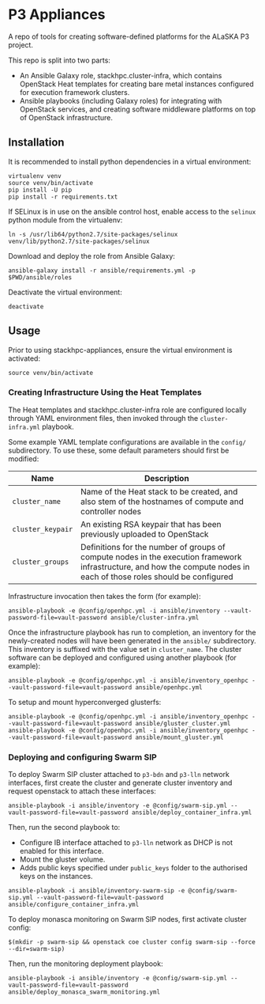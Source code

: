 P3 Appliances
=============

A repo of tools for creating software-defined platforms for the ALaSKA P3 project.

This repo is split into two parts: 

- An Ansible Galaxy role, stackhpc.cluster-infra, which contains
  OpenStack Heat templates for creating bare metal instances configured
  for execution framework clusters.
- Ansible playbooks (including Galaxy roles) for integrating with OpenStack services, and creating 
  software middleware platforms on top of OpenStack infrastructure.

## Installation

It is recommended to install python dependencies in a virtual environment:

    virtualenv venv
    source venv/bin/activate
    pip install -U pip
    pip install -r requirements.txt

If SELinux is in use on the ansible control host, enable access to the
`selinux` python module from the virtualenv:

`ln -s /usr/lib64/python2.7/site-packages/selinux venv/lib/python2.7/site-packages/selinux`

Download and deploy the role from Ansible Galaxy:

`ansible-galaxy install -r ansible/requirements.yml -p $PWD/ansible/roles`

Deactivate the virtual environment:

`deactivate`

## Usage

Prior to using stackhpc-appliances, ensure the virtual environment is activated:

`source venv/bin/activate`

### Creating Infrastructure Using the Heat Templates

The Heat templates and stackhpc.cluster-infra role are configured locally
through YAML environment files, then invoked through the
`cluster-infra.yml` playbook.

Some example YAML template configurations are available in the `config/`
subdirectory.  To use these, some default parameters should first be
modified:

| Name | Description |
|------|-------------|
| `cluster_name`    | Name of the Heat stack to be created, and also stem of the hostnames of compute and controller nodes |
| `cluster_keypair` | An existing RSA keypair that has been previously uploaded to OpenStack |
| `cluster_groups`  | Definitions for the number of groups of compute nodes in the execution framework infrastructure, and how the compute nodes in each of those roles should be configured |

Infrastructure invocation then takes the form (for example): 

`ansible-playbook -e @config/openhpc.yml -i ansible/inventory --vault-password-file=vault-password ansible/cluster-infra.yml`

Once the infrastructure playbook has run to completion, an inventory
for the newly-created nodes will have been generated in the `ansible/`
subdirectory.  This inventory is suffixed with the value set in
`cluster_name`.  The cluster software can be deployed and configured
using another playbook (for example):

`ansible-playbook -e @config/openhpc.yml -i ansible/inventory_openhpc --vault-password-file=vault-password ansible/openhpc.yml`

To setup and mount hyperconverged glusterfs:

```
ansible-playbook -e @config/openhpc.yml -i ansible/inventory_openhpc --vault-password-file=vault-password ansible/gluster_cluster.yml
ansible-playbook -e @config/openhpc.yml -i ansible/inventory_openhpc --vault-password-file=vault-password ansible/mount_gluster.yml
```

### Deploying and configuring Swarm SIP

To deploy Swarm SIP cluster attached to `p3-bdn` and `p3-lln` network
interfaces, first create the cluster and generate cluster inventory and request
openstack to attach these interfaces:

`ansible-playbook -i ansible/inventory -e @config/swarm-sip.yml --vault-password-file=vault-password ansible/deploy_container_infra.yml`

Then, run the second playbook to:
- Configure IB interface attached to `p3-lln` network as DHCP is not enabled
  for this interface.
- Mount the gluster volume.
- Adds public keys specified under `public_keys` folder to the authorised keys
  on the instances.

`ansible-playbook -i ansible/inventory-swarm-sip -e @config/swarm-sip.yml --vault-password-file=vault-password ansible/configure_container_infra.yml`

To deploy monasca monitoring on Swarm SIP nodes, first activate cluster config:

`$(mkdir -p swarm-sip && openstack coe cluster config swarm-sip --force --dir=swarm-sip)`

Then, run the monitoring deployment playbook:

`ansible-playbook -i ansible/inventory -e @config/swarm-sip.yml --vault-password-file=vault-password ansible/deploy_monasca_swarm_monitoring.yml`

